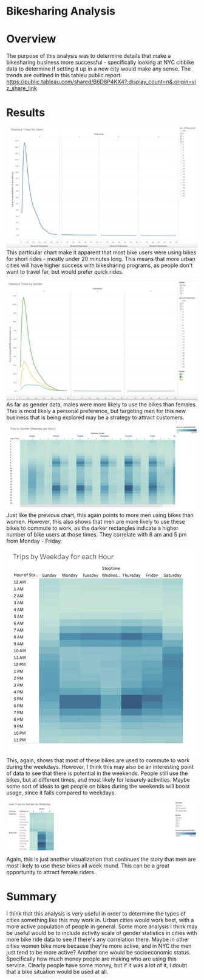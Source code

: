# Bikesharing Analysis

# Overview
The purpose of this analysis was to determine details that make a bikesharing business more successful - specifically looking at NYC citibike data to determine if setting it up in a new city would make any sense. The trends are outlined in this tableu public report: https://public.tableau.com/shared/B6D8P4KX4?:display_count=n&:origin=viz_share_link

# Results
![Length of Time Using Bikes](images/checkout_times_for_users.png)
This particular chart make it apparent that most bike users were using bikes for short rides - mostly under 20 minutes long. This means that more urban cities will have higher success with bikesharing programs, as people don't want to travel far, but would prefer quick rides.

![Which genders are more likely to use the bikes?](images/Checkout_times_by_gender.png)
As far as gender data, males were more likely to use the bikes than females. This is most likely a personal preference, but targeting men for this new business that is being explored may be a strategy to attract customers.

![](images/trips_by_gender.png)
Just like the previous chart, this again points to more men using bikes than women. However, this also shows that men are more likely to use these bikes to commute to work, as the darker rectangles indicate a higher number of bike users at those times. They correlate with 8 am and 5 pm from Monday - Friday.

![](images/trips_by_weekday.png)
This, again, shows that most of these bikes are used to commute to work during the weekdays. However, I think this may also be an interesting point of data to see that there is potential in the weekends. People still use the bikes, but at different times, and most likely for leisurely activities. Maybe some sort of ideas to get people on bikes during the weekends will boost usage, since it falls compared to weekdays.

![](images/user_trips_by_gender_by_weekday.png)
Again, this is just another visualization that continues the story that men are most likely to use these bikes all week round. This can be a great opportunity to attract female riders.

# Summary
I think that this analysis is very useful in order to determine the types of cities something like this may work in. Urban cities would work best, with a more active population of people in general. Some more analysis I think may be useful would be to include activity scale of gender statistics in cities with more bike ride data to see if there's any correlation there. Maybe in other cities women bike more because they're more active, and in NYC the men just tend to be more active? Another one would be socioeconomic status. Specifically how much money people are making who are using this service. Clearly people have some money, but if it was a lot of it, I doubt that a bike situation would be used at all. 
